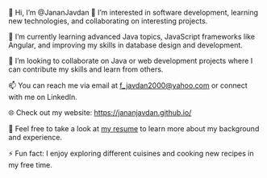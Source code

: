 👋 Hi, I’m @JananJavdan
👀 I’m interested in software development, learning new technologies, and collaborating on interesting projects.

🌱 I’m currently learning advanced Java topics, JavaScript frameworks like Angular, and improving my skills in database design and development.

💞️ I’m looking to collaborate on Java or web development projects where I can contribute my skills and learn from others.

📫 You can reach me via email at f_javdan2000@yahoo.com or connect with me on LinkedIn.

🌐 Check out my website: https://jananjavdan.github.io/

💼 Feel free to take a look at [my resume](https://jananjavdan.github.io/Resume-Janan-Javdan.github.io/) to learn more about my background and experience.




⚡ Fun fact: I enjoy exploring different cuisines and cooking new recipes in my free time.
